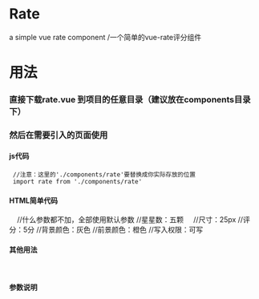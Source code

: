 # Rate
a simple vue rate component /一个简单的vue-rate评分组件
# 用法
### 直接下载rate.vue 到项目的任意目录（建议放在components目录下）
### 然后在需要引入的页面使用

#### js代码
     //注意：这里的'./components/rate'要替换成你实际存放的位置
     import rate from './components/rate'   

#### HTML简单代码
     //什么参数都不加，全部使用默认参数 
     //星星数：五颗
     //尺寸：25px
     //评分：5分
     //背景颜色：灰色
     //前景颜色：橙色
     //写入权限：可写
     <rate/>

#### 其他用法
     <rate :value="3" :size="30" :length="6" frontColor="#f00" backColor="#ccc" :writeable="false"/>

#### 参数说明
